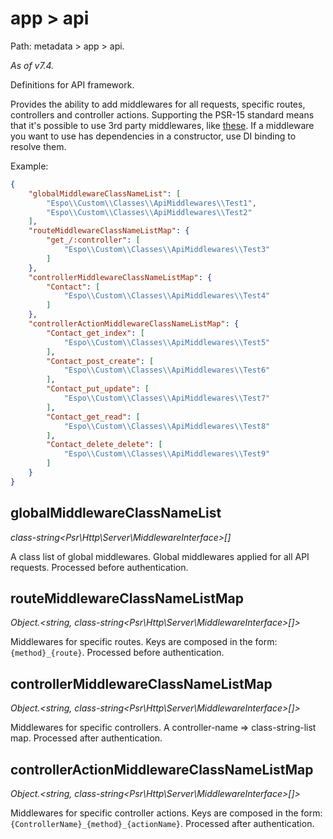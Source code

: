 # app > api

Path: metadata > app > api.

*As of v7.4.*

Definitions for API framework.

Provides the ability to add middlewares for all requests, specific routes, controllers and controller actions. Supporting the PSR-15 standard means that it's possible to use 3rd party middlewares, like [these](https://github.com/middlewares/psr15-middlewares). If a middleware you want to use has dependencies in a constructor, use DI binding to resolve them.

Example:

```json
{
    "globalMiddlewareClassNameList": [
        "Espo\\Custom\\Classes\\ApiMiddlewares\\Test1",
        "Espo\\Custom\\Classes\\ApiMiddlewares\\Test2"
    ],
    "routeMiddlewareClassNameListMap": {
        "get_/:controller": [
            "Espo\\Custom\\Classes\\ApiMiddlewares\\Test3"
        ]
    },
    "controllerMiddlewareClassNameListMap": {
        "Contact": [
            "Espo\\Custom\\Classes\\ApiMiddlewares\\Test4"
        ]
    },
    "controllerActionMiddlewareClassNameListMap": {
        "Contact_get_index": [
            "Espo\\Custom\\Classes\\ApiMiddlewares\\Test5"
        ],
        "Contact_post_create": [
            "Espo\\Custom\\Classes\\ApiMiddlewares\\Test6"
        ],
        "Contact_put_update": [
            "Espo\\Custom\\Classes\\ApiMiddlewares\\Test7"
        ],
        "Contact_get_read": [
            "Espo\\Custom\\Classes\\ApiMiddlewares\\Test8"
        ],
        "Contact_delete_delete": [
            "Espo\\Custom\\Classes\\ApiMiddlewares\\Test9"
        ]
    }
}

```

## globalMiddlewareClassNameList

*class-string<Psr\Http\Server\MiddlewareInterface\>[]*

A class list of global middlewares. Global middlewares applied for all API requests. Processed before authentication.

## routeMiddlewareClassNameListMap

*Object.<string, class-string<Psr\Http\Server\MiddlewareInterface\>[]\>*

Middlewares for specific routes. Keys are composed in the form: `{method}_{route}`. Processed before authentication.

## controllerMiddlewareClassNameListMap

*Object.<string, class-string<Psr\Http\Server\MiddlewareInterface>[]\>*

Middlewares for specific controllers. A controller-name => class-string-list map. Processed after authentication.

## controllerActionMiddlewareClassNameListMap

*Object.<string, class-string<Psr\Http\Server\MiddlewareInterface>[]\>*

Middlewares for specific controller actions. Keys are composed in the form: `{ControllerName}_{method}_{actionName}`. Processed after authentication.
